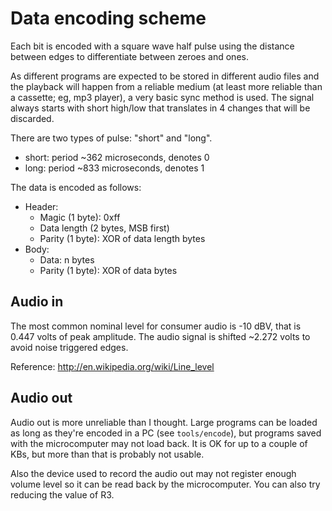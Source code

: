 Data encoding scheme
====================

Each bit is encoded with a square wave half pulse using the distance between
edges to differentiate between zeroes and ones.

As different programs are expected to be stored in different audio files and
the playback will happen from a reliable medium (at least more reliable than a
cassette; eg, mp3 player), a very basic sync method is used. The signal always
starts with short high/low that translates in 4 changes that will be discarded.

There are two types of pulse: "short" and "long".

 - short: period ~362 microseconds, denotes 0
 - long: period ~833 microseconds, denotes 1

The data is encoded as follows:

 - Header:
   - Magic (1 byte): 0xff
   - Data length (2 bytes, MSB first)
   - Parity (1 byte): XOR of data length bytes
 - Body:
   - Data: n bytes
   - Parity (1 byte): XOR of data bytes


Audio in
--------

The most common nominal level for consumer audio is -10 dBV, that is 0.447 volts
of peak amplitude. The audio signal is shifted ~2.272 volts to avoid noise
triggered edges.

Reference: http://en.wikipedia.org/wiki/Line_level

Audio out
---------

Audio out is more unreliable than I thought. Large programs can be loaded as long
as they're encoded in a PC (see `tools/encode`), but programs saved with the
microcomputer may not load back. It is OK for up to a couple of KBs, but more than
that is probably not usable.

Also the device used to record the audio out may not register enough volume level
so it can be read back by the microcomputer. You can also try reducing the value
of R3.

